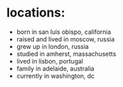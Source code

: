 # locations:

- born in san luis obispo, california
- raised and lived in moscow, russia
- grew up in london, russia
- studied in amherst, massachusetts
- lived in lisbon, portugal
- family in adelaide, australia
- currently in washington, dc
